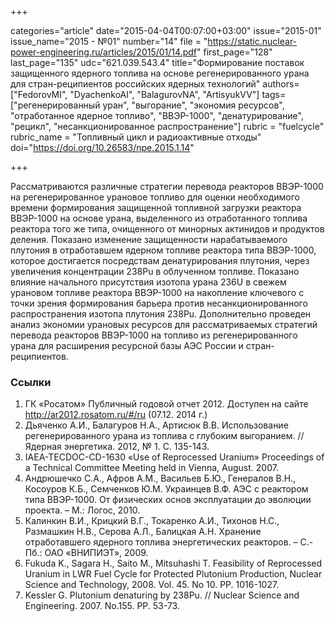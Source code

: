 +++

categories="article"
date="2015-04-04T00:07:00+03:00"
issue="2015-01"
issue_name="2015 - №01"
number="14"
file = "https://static.nuclear-power-engineering.ru/articles/2015/01/14.pdf"
first_page="128"
last_page="135"
udc="621.039.543.4"
title="Формирование поставок защищенного ядерного топлива на основе регенерированного урана для стран-реципиентов российских ядерных технологий"
authors=["FedorovMI", "DyachenkoAI", "BalagurovNA", "ArtisyukVV"]
tags=["регенерированный уран", "выгорание", "экономия ресурсов", "отработанное ядерное топливо", "ВВЭР-1000", "денатурирование", "рецикл", "несанкционированное распространение"]
rubric = "fuelcycle"
rubric_name = "Топливный цикл и радиоактивные отходы"
doi="https://doi.org/10.26583/npe.2015.1.14"

+++

Рассматриваются различные стратегии перевода реакторов ВВЭР-1000 на регенерированное урановое топливо для оценки необходимого времени формирования защищенной топливной загрузки реактора ВВЭР-1000 на основе урана, выделенного из отработанного топлива реактора того же типа, очищенного от минорных актинидов и продуктов деления. Показано изменение защищенности нарабатываемого плутония в отработавшем ядерном топливе реактора типа ВВЭР-1000, которое достигается посредствам денатурирования плутония, через увеличения концентрации 238Pu в облученном топливе. Показано влияние начального присутствия изотопа урана 236U в свежем урановом топливе реактора ВВЭР-1000 на накопление ключевого с точки зрения формирования барьера против несанкционированного распространения изотопа плутония 238Pu. Дополнительно проведен анализ экономии урановых ресурсов для рассматриваемых стратегий перевода реакторов ВВЭР-1000 на топливо из регенерированного урана для расширения ресурсной базы АЭС России и стран-реципиентов.

### Ссылки

1. ГК «Росатом» Публичный годовой отчет 2012. Доступен на сайте http://ar2012.rosatom.ru/#/ru (07.12. 2014 г.)
2. Дьяченко А.И., Балагуров Н.А., Артисюк В.В. Использование регенерированного урана из топлива с глубоким выгоранием. // Ядерная энергетика. 2012, № 1. С. 135-143.
3. IAEA-TECDOC-CD-1630 «Use of Reprocessed Uranium» Proceedings of a Technical Committee Meeting held in Vienna, August. 2007.
4. Андрюшечко С.А., Афров А.М., Васильев Б.Ю., Генералов В.Н., Косоуров К.Б., Семченков Ю.М. Украинцев В.Ф. АЭС с реактором типа ВВЭР-1000. От физических основ эксплуатации до эволюции проекта. – М.: Логос, 2010.
5. Калинкин В.И., Крицкий В.Г., Токаренко А.И., Тихонов Н.С., Размашкин Н.В., Серова А.Л., Балицкая А.Н. Хранение отработавшего ядерного топлива энергетических реакторов. – С.-Пб.: ОАО «ВНИПИЭТ», 2009.
6. Fukuda K., Sagara H., Saito M., Mitsuhashi T. Feasibility of Reprocessed Uranium in LWR Fuel Cycle for Protected Plutonium Production, Nuclear Science and Technology, 2008. Vol. 45. No 10. PP. 1016-1027.
7. Kessler G. Plutonium denaturing by 238Pu. // Nuclear Science and Engineering. 2007. No.155. PP. 53-73.
